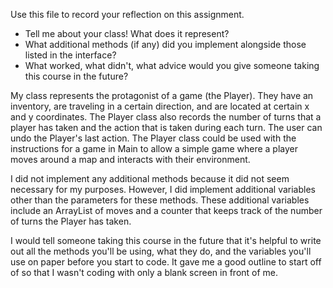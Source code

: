 Use this file to record your reflection on this assignment.

- Tell me about your class! What does it represent?
- What additional methods (if any) did you implement alongside those listed in the interface?
- What worked, what didn't, what advice would you give someone taking this course in the future?

My class represents the protagonist of a game (the Player). They have an inventory, are traveling in a certain direction, and are located at certain x and y coordinates. The Player class also records the number of turns that a player has taken and the action that is taken during each turn. The user can undo the Player's last action. The Player class could be used with the instructions for a game in Main to allow a simple game where a player moves around a map and interacts with their environment.

I did not implement any additional methods because it did not seem necessary for my purposes. However, I did implement additional variables other than the parameters for these methods. These additional variables include an ArrayList of moves and a counter that keeps track of the number of turns the Player has taken.

I would tell someone taking this course in the future that it's helpful to write out all the methods you'll be using, what they do, and the variables you'll use on paper before you start to code. It gave me a good outline to start off of so that I wasn't coding with only a blank screen in front of me.
